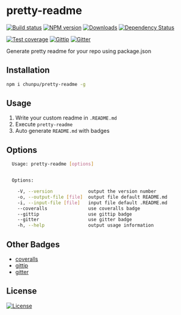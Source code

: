 pretty-readme
===

[![Build status][travis-image]][travis-url]
[![NPM version][npm-image]][npm-url]
[![Downloads][downloads-image]][downloads-url]
[![Dependency Status][david-image]][david-url]

[npm-image]: https://img.shields.io/npm/v/pretty-readme.svg?style=flat-square
[npm-url]: https://npmjs.org/package/pretty-readme
[downloads-image]: http://img.shields.io/npm/dm/pretty-readme.svg?style=flat-square
[downloads-url]: https://npmjs.org/package/pretty-readme
[david-image]: http://img.shields.io/david/chunpu/pretty-readme.svg?style=flat-square
[david-url]: https://david-dm.org/chunpu/pretty-readme

[![Test coverage][coveralls-image]][coveralls-url]
[![Gittip][gittip-image]][gittip-url]
[![Gitter][gitter-image]][gitter-url]

Generate pretty readme for your repo using package.json

Installation
---

```sh
npm i chunpu/pretty-readme -g
```

Usage
---

1. Write your custom readme in `.README.md`
1. Execute `pretty-readme`
1. Auto generate `README.md` with badges

Options
---

```sh
  Usage: pretty-readme [options]


  Options:

    -V, --version             output the version number
    -o, --output-file [file]  output file default README.md
    -i, --input-file [file]   input file default .README.md
    --coveralls               use coveralls badge
    --gittip                  use gittip badge
    --gitter                  use gitter badge
    -h, --help                output usage information
```

Other Badges
---

- [coveralls](https://coveralls.io)
- [gittip](https://gratipay.com)
- [gitter](https://gitter.im)

License
---

[![License][license-image]][license-url]

[travis-image]: https://img.shields.io/travis/chunpu/pretty-readme.svg?style=flat-square
[travis-url]: https://travis-ci.org/chunpu/pretty-readme
[coveralls-image]: https://img.shields.io/coveralls/chunpu/pretty-readme/master.svg?style=flat-square
[coveralls-url]: https://coveralls.io/r/chunpu/pretty-readme
[gittip-image]: https://img.shields.io/gittip/chunpu.svg?style=flat-square
[gittip-url]: https://www.gittip.com/chunpu/
[gitter-image]: https://badges.gitter.im/chunpu/pretty-readme.svg
[gitter-url]: https://gitter.im/chunpu/pretty-readme
[license-image]: http://img.shields.io/npm/l/pretty-readme.svg?style=flat-square
[license-url]: #
